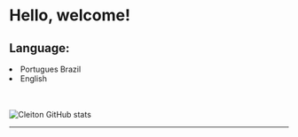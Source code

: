 <h1>Hello, welcome!</h1>
<h2>Language:</h2>    
<li>Portugues Brazil</li>    
<li>English</li>
<br/>
<br/>

![Cleiton GitHub stats](https://github-readme-stats.vercel.app/api?username=CleitonSousaa&show_icons=true&theme=transparent)

<hr/>


